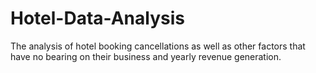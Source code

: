 # Hotel-Data-Analysis
The analysis of hotel booking cancellations as well as other factors that have no bearing on their business and yearly revenue generation.
